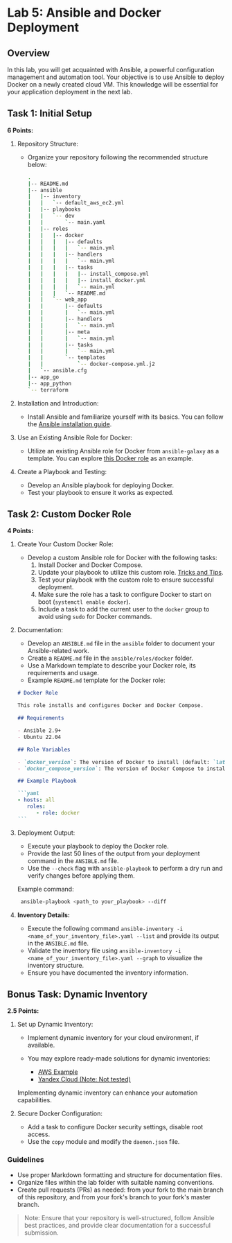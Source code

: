 # Lab 5: Ansible and Docker Deployment

## Overview

In this lab, you will get acquainted with Ansible, a powerful configuration management and automation tool. Your objective is to use Ansible to deploy Docker on a newly created cloud VM. This knowledge will be essential for your application deployment in the next lab.

## Task 1: Initial Setup

**6 Points:**

1. Repository Structure:

   - Organize your repository following the recommended structure below:

     ```sh
     .
     |-- README.md
     |-- ansible
     |   |-- inventory
     |   |   `-- default_aws_ec2.yml
     |   |-- playbooks
     |   |   `-- dev
     |   |       `-- main.yaml
     |   |-- roles
     |   |   |-- docker
     |   |   |   |-- defaults
     |   |   |   |   `-- main.yml
     |   |   |   |-- handlers
     |   |   |   |   `-- main.yml
     |   |   |   |-- tasks
     |   |   |   |   |-- install_compose.yml
     |   |   |   |   |-- install_docker.yml
     |   |   |   |   `-- main.yml
     |   |   |   `-- README.md
     |   |   `-- web_app
     |   |       |-- defaults
     |   |       |   `-- main.yml
     |   |       |-- handlers
     |   |       |   `-- main.yml
     |   |       |-- meta
     |   |       |   `-- main.yml
     |   |       |-- tasks
     |   |       |   `-- main.yml
     |   |       `-- templates
     |   |           `-- docker-compose.yml.j2
     |   `-- ansible.cfg
     |-- app_go
     |-- app_python
     `-- terraform
     ```

2. Installation and Introduction:

   - Install Ansible and familiarize yourself with its basics. You can follow the [Ansible installation guide](https://docs.ansible.com/ansible/latest/installation_guide/intro_installation.html).

3. Use an Existing Ansible Role for Docker:

   - Utilize an existing Ansible role for Docker from `ansible-galaxy` as a template. You can explore [this Docker role](https://github.com/geerlingguy/ansible-role-docker) as an example.

4. Create a Playbook and Testing:
   - Develop an Ansible playbook for deploying Docker.
   - Test your playbook to ensure it works as expected.

## Task 2: Custom Docker Role

**4 Points:**

1. Create Your Custom Docker Role:

   - Develop a custom Ansible role for Docker with the following tasks:
     1. Install Docker and Docker Compose.
     2. Update your playbook to utilize this custom role. [Tricks and Tips](https://docs.ansible.com/ansible/latest/user_guide/playbooks_best_practices.html).
     3. Test your playbook with the custom role to ensure successful deployment.
     4. Make sure the role has a task to configure Docker to start on boot (`systemctl enable docker`).
     5. Include a task to add the current user to the `docker` group to avoid using `sudo` for Docker commands.

2. Documentation:

   - Develop an `ANSIBLE.md` file in the `ansible` folder to document your Ansible-related work.
   - Create a `README.md` file in the `ansible/roles/docker` folder.
   - Use a Markdown template to describe your Docker role, its requirements and usage.
   - Example `README.md` template for the Docker role:

   ````markdown
   # Docker Role

   This role installs and configures Docker and Docker Compose.

   ## Requirements

   - Ansible 2.9+
   - Ubuntu 22.04

   ## Role Variables

   - `docker_version`: The version of Docker to install (default: `latest`).
   - `docker_compose_version`: The version of Docker Compose to install (default: `1.29.2`).

   ## Example Playbook

   ```yaml
   - hosts: all
      roles:
         - role: docker
   ```
   ````

3. Deployment Output:

   - Execute your playbook to deploy the Docker role.
   - Provide the last 50 lines of the output from your deployment command in the `ANSIBLE.md` file.
   - Use the `--check` flag with `ansible-playbook` to perform a dry run and verify changes before applying them.

   Example command:

   ```sh
    ansible-playbook <path_to your_playbook> --diff
   ```

4. **Inventory Details:**
   - Execute the following command `ansible-inventory -i <name_of_your_inventory_file>.yaml --list` and provide its output in the `ANSIBLE.md` file.
   - Validate the inventory file using `ansible-inventory -i <name_of_your_inventory_file>.yaml --graph` to visualize the inventory structure.
   - Ensure you have documented the inventory information.

## Bonus Task: Dynamic Inventory

**2.5 Points:**

1. Set up Dynamic Inventory:

   - Implement dynamic inventory for your cloud environment, if available.
   - You may explore ready-made solutions for dynamic inventories:

     - [AWS Example](https://docs.ansible.com/ansible/latest/collections/amazon/aws/aws_ec2_inventory.html)
     - [Yandex Cloud (Note: Not tested)](https://github.com/rodion-goritskov/yacloud_compute)

   Implementing dynamic inventory can enhance your automation capabilities.

2. Secure Docker Configuration:
   - Add a task to configure Docker security settings, disable root access.
   - Use the `copy` module and modify the `daemon.json` file.

### Guidelines

- Use proper Markdown formatting and structure for documentation files.
- Organize files within the lab folder with suitable naming conventions.
- Create pull requests (PRs) as needed: from your fork to the main branch of this repository, and from your fork's branch to your fork's master branch.

> Note: Ensure that your repository is well-structured, follow Ansible best practices, and provide clear documentation for a successful submission.
